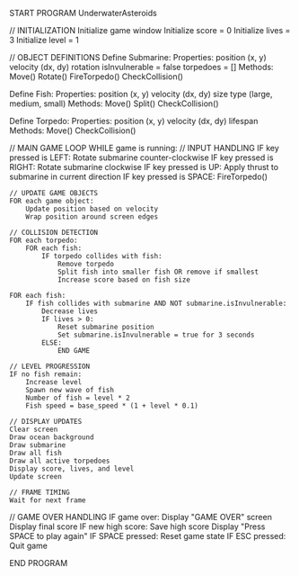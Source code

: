 START PROGRAM UnderwaterAsteroids

// INITIALIZATION
Initialize game window
Initialize score = 0
Initialize lives = 3
Initialize level = 1

// OBJECT DEFINITIONS
Define Submarine:
    Properties:
        position (x, y)
        velocity (dx, dy)
        rotation
        isInvulnerable = false
        torpedoes = []
    Methods:
        Move()
        Rotate()
        FireTorpedo()
        CheckCollision()

Define Fish:
    Properties:
        position (x, y)
        velocity (dx, dy)
        size
        type (large, medium, small)
    Methods:
        Move()
        Split()
        CheckCollision()

Define Torpedo:
    Properties:
        position (x, y)
        velocity (dx, dy)
        lifespan
    Methods:
        Move()
        CheckCollision()

// MAIN GAME LOOP
WHILE game is running:
    // INPUT HANDLING
    IF key pressed is LEFT:
        Rotate submarine counter-clockwise
    IF key pressed is RIGHT:
        Rotate submarine clockwise
    IF key pressed is UP:
        Apply thrust to submarine in current direction
    IF key pressed is SPACE:
        FireTorpedo()

    // UPDATE GAME OBJECTS
    FOR each game object:
        Update position based on velocity
        Wrap position around screen edges
        
    // COLLISION DETECTION
    FOR each torpedo:
        FOR each fish:
            IF torpedo collides with fish:
                Remove torpedo
                Split fish into smaller fish OR remove if smallest
                Increase score based on fish size
                
    FOR each fish:
        IF fish collides with submarine AND NOT submarine.isInvulnerable:
            Decrease lives
            IF lives > 0:
                Reset submarine position
                Set submarine.isInvulnerable = true for 3 seconds
            ELSE:
                END GAME
                
    // LEVEL PROGRESSION
    IF no fish remain:
        Increase level
        Spawn new wave of fish
        Number of fish = level * 2
        Fish speed = base_speed * (1 + level * 0.1)

    // DISPLAY UPDATES
    Clear screen
    Draw ocean background
    Draw submarine
    Draw all fish
    Draw all active torpedoes
    Display score, lives, and level
    Update screen

    // FRAME TIMING
    Wait for next frame

// GAME OVER HANDLING
IF game over:
    Display "GAME OVER" screen
    Display final score
    IF new high score:
        Save high score
    Display "Press SPACE to play again"
    IF SPACE pressed:
        Reset game state
    IF ESC pressed:
        Quit game

END PROGRAM
